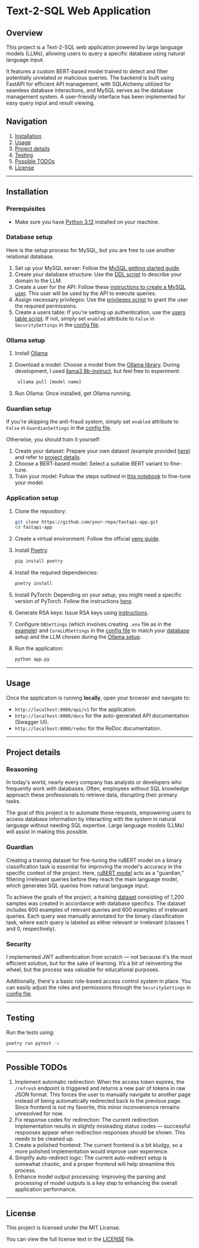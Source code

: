 # Text-2-SQL Web Application

## Overview

This project is a Text-2-SQL web application powered by large language models (LLMs), allowing users to query a specific
database using natural language input.

It features a custom BERT-based model trained to detect and filter potentially unrelated or malicious queries. The
backend is built using FastAPI for efficient API management, with SQLAlchemy utilized for seamless database
interactions, and MySQL serves as the database management system. A user-friendly interface has been implemented for
easy query input and result viewing.

## Navigation

1. [Installation](#installation)
2. [Usage](#usage)
3. [Project details](#project-details)
4. [Testing](#testing)
5. [Possible TODOs](#possible-todos)
6. [License](#license)

---

## Installation

### Prerequisites

- Make sure you have [Python 3.12](https://www.python.org/downloads/) installed on your machine.

### Database setup

Here is the setup process for MySQL, but you are free to use another relational database.

1. Set up your MySQL server: Follow
   the [MySQL getting started guide](https://dev.mysql.com/doc/mysql-getting-started/en/).
2. Create your database structure: Use the [DDL script](./sql_generator/creation_commented.sql) to describe your domain
   to the LLM.
3. Create a user for the API: Follow
   these [instructions to create a MySQL user](https://dev.mysql.com/doc/refman/8.4/en/create-user.html). This user will
   be used by the API to execute queries.
4. Assign necessary privileges: Use the [privileges script](./security/privileges.sql) to grant the user the required
   permissions.
5. Create a users table: If you're setting up authentication, use
   the [users table script](./security/users.sql). If not, simply
   set `enabled` attribute to `False` in `SecuritySettings` in the [config file](./config.py).

### Ollama setup

1. Install [Ollama](https://ollama.com/)

3. Download a model: Choose a model from the [Ollama library](https://ollama.com/library). During development, I
   used [llama3 8b-instruct](https://ollama.com/library/llama3:8b-instruct-q4_0), but feel
   free to experiment:
   ```bash
    ollama pull [model name]
    ```
3. Run Ollama: Once installed, get Ollama running.

### Guardian setup

If you're skipping the anti-fraud system, simply set `enabled` attribute to `False`
in `GuardianSettings` in the [config file](./config.py).

Otherwise, you should train it yourself:

1. Create your dataset: Prepare your own dataset (example provided [here](./guardian/dataset.csv)) and refer to [project
   details](#project-details).
2. Choose a BERT-based model: Select a suitable BERT variant to fine-tune.
3. Train your model: Follow the steps outlined in [this notebook](./guardian/bert_tuning.ipynb) to fine-tune your model.

### Application setup

1. Clone the repository:
    ```bash
    git clone https://github.com/your-repo/fastapi-app.git
    cd fastapi-app
    ```

3. Create a virtual environment: Follow the official [venv guide](https://docs.python.org/3/library/venv.html).

3. Install [Poetry](https://python-poetry.org/):
    ```bash
    pip install poetry
    ```

4. Install the required dependencies:
    ```bash
    poetry install
    ```
5. Install PyTorch: Depending on your setup, you might need a specific version of PyTorch. Follow the
   instructions [here](https://pytorch.org/get-started/locally/).
6. Generate RSA keys: Issue RSA keys using [instructions](./security/certs/README.md).

7. Configure `DBSettings` (which involves creating `.env` file as in the [example](.env.example)) and `CoreLLMSettings`
   in the [config file](./config.py)
   to match
   your [database](#database-setup) setup and the LLM chosen during the [Ollama setup](#ollama-setup).

8. Run the application:
    ```bash
    python app.py
    ```

---

## Usage

Once the application is running **locally**, open your browser and navigate to:

- `http://localhost:8000/api/v1` for the application.
- `http://localhost:8000/docs` for the auto-generated API documentation (Swagger UI).
- `http://localhost:8000/redoc` for the ReDoc documentation.

---

## Project details

### Reasoning

In today's world, nearly every company has analysts or developers who frequently work with databases. Often, employees
without SQL knowledge approach these professionals to retrieve data, disrupting their primary tasks.

The goal of this project is to automate these requests, empowering users to access database information by interacting
with the system
in natural language without needing SQL expertise. Large language models (LLMs) will assist in making this
possible.

### Guardian

Creating a training dataset for fine-tuning the ruBERT model on a binary classification task is essential for improving
the model's accuracy in the specific context of the project.
Here, [ruBERT model](https://huggingface.co/DeepPavlov/rubert-base-cased) acts as a "guardian," filtering irrelevant
queries before they reach the main language model, which generates SQL queries from natural language input.

To achieve the goals of the project, a training [dataset](./guardian/dataset.csv) consisting of 1,200 samples was
created in accordance with database specifics. The dataset includes
600 examples of relevant queries and 600 examples of irrelevant queries. Each query was manually annotated for the
binary classification task, where each query is labeled as either relevant or irrelevant (classes 1 and 0,
respectively).

### Security

I implemented JWT authentication from scratch — not because it's the most efficient solution, but for the sake of
learning. It’s a bit of reinventing the wheel, but the process was valuable for educational purposes.

Additionally, there's a basic role-based access control system in place. You can easily adjust the roles and permissions
through the `SecuritySettings` in [config file](./config.py).


---

## Testing

Run the tests using:

```bash
poetry run pytest -v
```

---

## Possible TODOs

1. Implement automatic redirection: When the access token expires, the `/refresh` endpoint is
   triggered and returns a new pair of tokens in raw
   JSON format. This forces the user to manually navigate to another page instead of being automatically redirected back
   to the previous page. Since frontend is not my favorite, this minor inconvenience remains unresolved for now.
2. Fix response codes for redirection: The current redirection implementation results in slightly misleading status
   codes — successful responses appear when redirection responses should be shown. This needs to be cleaned up.
3. Create a polished frontend: The current frontend is a bit kludgy, so a more polished implementation would improve
   user experience.
4. Simplify auto-redirect logic: The current auto-redirect setup is somewhat chaotic, and a proper frontend will help
   streamline this process.
5. Enhance model output processing: Improving the parsing and processing of model outputs is a key step to enhancing the
   overall application performance.

---

## License

This project is licensed under the MIT License.

You can view the full license text in the [LICENSE](./LICENSE) file.



